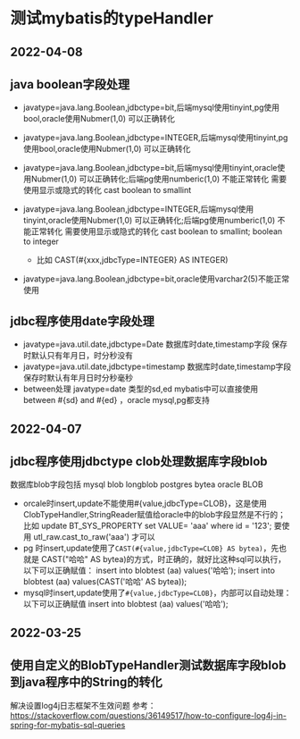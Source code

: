 # 测试mybatis的typeHandler


## 2022-04-08
## java boolean字段处理

- javatype=java.lang.Boolean,jdbctype=bit,后端mysql使用tinyint,pg使用bool,oracle使用Nubmer(1,0) 可以正确转化
- javatype=java.lang.Boolean,jdbctype=INTEGER,后端mysql使用tinyint,pg使用bool,oracle使用Nubmer(1,0) 可以正确转化
- javatype=java.lang.Boolean,jdbctype=bit,后端mysql使用tinyint,oracle使用Nubmer(1,0) 可以正确转化;后端pg使用numberic(1,0) 不能正常转化 需要使用显示或隐式的转化 cast  boolean to smallint
- javatype=java.lang.Boolean,jdbctype=INTEGER,后端mysql使用tinyint,oracle使用Nubmer(1,0) 可以正确转化;后端pg使用numberic(1,0) 不能正常转化 需要使用显示或隐式的转化 cast  boolean to smallint; boolean to integer
  - 比如 CAST(#{xxx,jdbcType=INTEGER} AS INTEGER)
  
- javatype=java.lang.Boolean,jdbctype=bit,oracle使用varchar2(5)不能正常使用

## jdbc程序使用date字段处理

- javatype=java.util.date,jdbctype=Date 数据库时date,timestamp字段
保存时默认只有年月日，时分秒没有
- javatype=java.util.date,jdbctype=timestamp 数据库时date,timestamp字段 
  保存时默认有年月日时分秒毫秒  
- between处理 javatype=date 类型的sd,ed mybatis中可以直接使用  between #{sd} and #{ed} ，oracle mysql,pg都支持 

## 2022-04-07
## jdbc程序使用jdbctype clob处理数据库字段blob 
数据库blob字段包括
mysql blob longblob
postgres bytea 
oracle BLOB

- orcale时insert,update不能使用#{value,jdbcType=CLOB}，这是使用ClobTypeHandler,StringReader赋值给oracle中的blob字段显然是不行的； 比如 update BT_SYS_PROPERTY set VALUE= 'aaa'  where id = '123'; 要使用 utl_raw.cast_to_raw('aaa') 才可以
- pg 时insert,update使用了`CAST(#{value,jdbcType=CLOB} AS bytea)`，先也就是 CAST("哈哈" AS bytea)的方式，时正确的，就好比这种sql可以执行，以下可以正确赋值： insert into blobtest (aa) values('哈哈'); insert into blobtest (aa) values(CAST('哈哈' AS bytea));
- mysql时insert,update使用了`#{value,jdbcType=CLOB}`，内部可以自动处理：以下可以正确赋值 insert into blobtest (aa) values('哈哈');

## 2022-03-25

## 使用自定义的BlobTypeHandler测试数据库字段blob到java程序中的String的转化

解决设置log4j日志框架不生效问题
参考： https://stackoverflow.com/questions/36149517/how-to-configure-log4j-in-spring-for-mybatis-sql-queries
